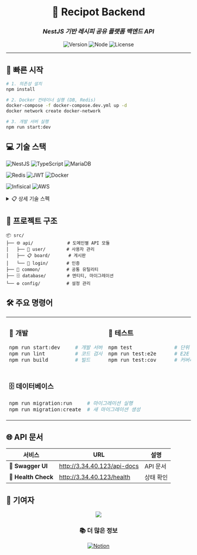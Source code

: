 <div align="center">

# 🍳 Recipot Backend

### *NestJS 기반 레시피 공유 플랫폼 백엔드 API*

![Version](https://img.shields.io/badge/version-1.0.0-blue.svg?cacheSeconds=2592000)
![Node](https://img.shields.io/badge/node-%3E%3D18.0.0-brightgreen.svg)
![License](https://img.shields.io/badge/license-UNLICENSED-red.svg)

</div>

---

## 🚀 빠른 시작

```bash
# 1. 의존성 설치
npm install

# 2. Docker 컨테이너 실행 (DB, Redis)
docker-compose -f docker-compose.dev.yml up -d
docker network create docker-network

# 3. 개발 서버 실행
npm run start:dev
```

<div align="left">

## 💻 기술 스택

![NestJS](https://img.shields.io/badge/NestJS-E0234E?style=for-the-badge&logo=nestjs&logoColor=white)
![TypeScript](https://img.shields.io/badge/TypeScript-3178C6?style=for-the-badge&logo=typescript&logoColor=white)
![MariaDB](https://img.shields.io/badge/MariaDB-003545?style=for-the-badge&logo=mariadb&logoColor=white)

![Redis](https://img.shields.io/badge/Redis-DC382D?style=for-the-badge&logo=redis&logoColor=white)
![JWT](https://img.shields.io/badge/JWT-000000?style=for-the-badge&logo=jsonwebtokens&logoColor=white)
![Docker](https://img.shields.io/badge/Docker-2496ED?style=for-the-badge&logo=docker&logoColor=white)

![Infisical](https://img.shields.io/badge/Infisical-000000?style=for-the-badge&logo=infisical&logoColor=white)
![AWS](https://img.shields.io/badge/AWS-232F3E?style=for-the-badge&logo=amazon-aws&logoColor=white)

</div>

<details>
<summary>📋 상세 기술 스펙</summary>

| 카테고리 | 기술 | 버전 |
|---------|------|------|
| **Framework** | NestJS | 10.x |
| **Language** | TypeScript | 5.x |
| **Database** | MariaDB | 10.8.2 |
| **ORM** | TypeORM | 0.3.x |
| **Cache** | Redis | 7.2.4 |
| **Authentication** | JWT + Passport | - |
| **Container** | Docker Compose | - |

</details>

## 📁 프로젝트 구조

```
📦 src/
├── 🌐 api/             # 도메인별 API 모듈
│   ├── 👤 user/        # 사용자 관리
│   ├── 📋 board/       # 게시판
│   └── 🔐 login/       # 인증
├── 🔧 common/          # 공통 유틸리티
├── 🗄️ database/        # 엔티티, 마이그레이션
└── ⚙️ config/          # 설정 관리
```

## 🛠️ 주요 명령어

<table>
<tr>
<td width="50%">

### 🔨 개발
```bash
npm run start:dev     # 개발 서버
npm run lint          # 코드 검사
npm run build         # 빌드
```

</td>
<td width="50%">

### 🧪 테스트
```bash
npm test              # 단위 테스트
npm run test:e2e      # E2E 테스트
npm run test:cov      # 커버리지
```

</td>
</tr>
<tr>
<td colspan="2">

### 🗄️ 데이터베이스
```bash
npm run migration:run     # 마이그레이션 실행
npm run migration:create  # 새 마이그레이션 생성
```

</td>
</tr>
</table>

## 🌐 API 문서

<div align="left">

| 서비스 | URL | 설명 |
|--------|-----|------|
| 📖 **Swagger UI** | http://3.34.40.123/api-docs | API 문서 |
| 💚 **Health Check** | http://3.34.40.123/health | 상태 확인 |

</div>

## 👥 기여자

<div align="center">

<a href="https://github.com/recipot/recipot-backend/graphs/contributors">
  <img src="https://contrib.rocks/image?repo=recipot/recipot-backend" />
</a>

</div>

<div align="center">

### 📚 더 많은 정보

[![Notion](https://img.shields.io/badge/Notion-BE%20문서-000000?style=for-the-badge&logo=notion&logoColor=white)](https://www.notion.so/BE-1a24ef5609948036a98ffd9c066dede9)

</div>